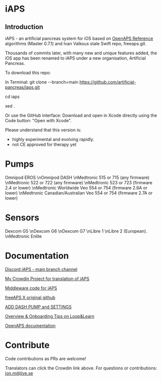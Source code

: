 # iAPS

## Introduction 

iAPS - an artificial pancreas system for iOS based on [OpenAPS Reference](https://github.com/openaps/oref0) algorithms (Master 0.7.1) and Ivan Valkous stale Swift repo, freeaps.git.

Thousands of commits later, with many new and unique features added, the iOS app has been renamed to iAPS under a new organisation, Artificial Pancreas. 

To download this repo: 

In Terminal:
git clone --branch=main https://github.com/artificial-pancreas/iaps.git

cd iaps

xed .

Or use the GitHub interface: 
Download and open in Xcode directly using the Code button: "Open with Xcode".
 

Please understand that this version is:
- highly experimental and evolving rapidly.
- not CE approved for therapy yet

# Pumps

Omnipod EROS
\nOmnipod DASH
\nMedtronic 515 or 715 (any firmware)
\nMedtronic 522 or 722 (any firmware)
\nMedtronic 523 or 723 (firmware 2.4 or lower)
\nMedtronic Worldwide Veo 554 or 754 (firmware 2.6A or lower)
\nMedtronic Canadian/Australian Veo 554 or 754 (firmware 2.7A or lower)

# Sensors

Dexcom G5
\nDexcom G6
\nDexcom G7
\nLibre 1
\nLibre 2 (European).
\nMedtronic Enlite

# Documentation

[Discord iAPS - main branch channel](https://discord.com/channels/1020905149037813862/1021041588627062854)

[My Crowdin Project for translation of iAPS](https://crowdin.com/project/freeaps-x)

[Middleware code for iAPS](https://github.com/Jon-b-m/middleware)

[freeAPS X original github](https://github.com/ivalkou/freeaps)

[ADD DASH PUMP and SETTINGS](https://loopkit.github.io/loopdocs/loop-3/omnipod/)

[Overview & Onboarding Tips on Loop&Learn](https://www.loopandlearn.org/freeaps-x/)

[OpenAPS documentation](https://openaps.readthedocs.io/en/latest/)

# Contribute

Code contributions as PRs are welcome!

Translators can click the Crowdin link above. 
For questions or contributions: jon.m@live.se
